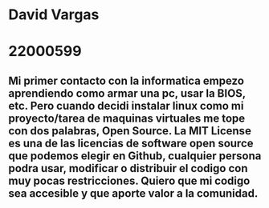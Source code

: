 # David Vargas
# 22000599

## Mi primer contacto con la informatica empezo aprendiendo como armar una pc, usar la BIOS, etc. Pero cuando decidi instalar linux como mi proyecto/tarea de maquinas virtuales me tope con dos palabras, Open Source. La MIT License es una de las licencias de software open source que podemos elegir en Github, cualquier persona podra usar, modificar o distribuir el codigo con muy pocas restricciones. Quiero que mi codigo sea accesible y que aporte valor a la comunidad.
